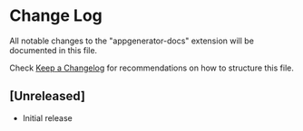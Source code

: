 # Change Log

All notable changes to the "appgenerator-docs" extension will be documented in this file.

Check [Keep a Changelog](http://keepachangelog.com/) for recommendations on how to structure this file.

## [Unreleased]

- Initial release